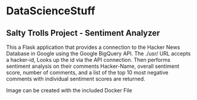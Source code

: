 # DataScienceStuff

## Salty Trolls Project  - Sentiment Analyzer

This a Flask application that provides a connection to the Hacker News Database in Google using the Google BigQuery API.
The ./usr/<kacker-id>  URL accepts a hacker-id,  Looks up the id via the API connection. Then performs sentiment analysis on their comments 
Hacker-Name, overall sentiment score, number of comments, and a list of the top 10 most negative comments with individual sentiment scores 
are returned.

Image can be created with the included Docker File 

